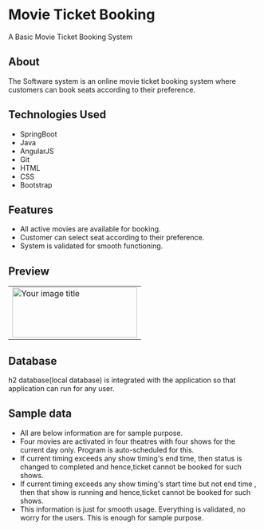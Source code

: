# Movie Ticket Booking
A Basic Movie Ticket Booking System

## About
The Software system is an online movie ticket booking system where customers can book seats according to their preference.<br>

## Technologies Used
* SpringBoot
* Java
* AngularJS
* Git
* HTML
* CSS
* Bootstrap

## Features
* All active movies are available for booking.
* Customer can select seat according to their preference.
* System is validated for smooth functioning.

## Preview
<table>
  <tr>
    <td><img src="https://user-images.githubusercontent.com/112768196/205480789-a5ff4ac0-6090-49be-b00f-d280084b7e20.png" alt="Your image title" width="250" height="100"/></td>
  </tr>
</table>

## Database 
h2 database(local database) is integrated with the application so that application can run for any user.<br>

## Sample data
* All are below information are for sample purpose.
* Four movies are activated in four theatres with four shows for the current day only. Program is auto-scheduled for this.  
* If current timing exceeds any show timing's end time, then status is changed to completed and hence,ticket cannot be booked for such shows.
* If current timing exceeds any show timing's start time but not end time , then that show is running and hence,ticket cannot be booked for such shows.
* This information is just for smooth usage. Everything is validated, no worry for the users.
This is enough for sample purpose.
